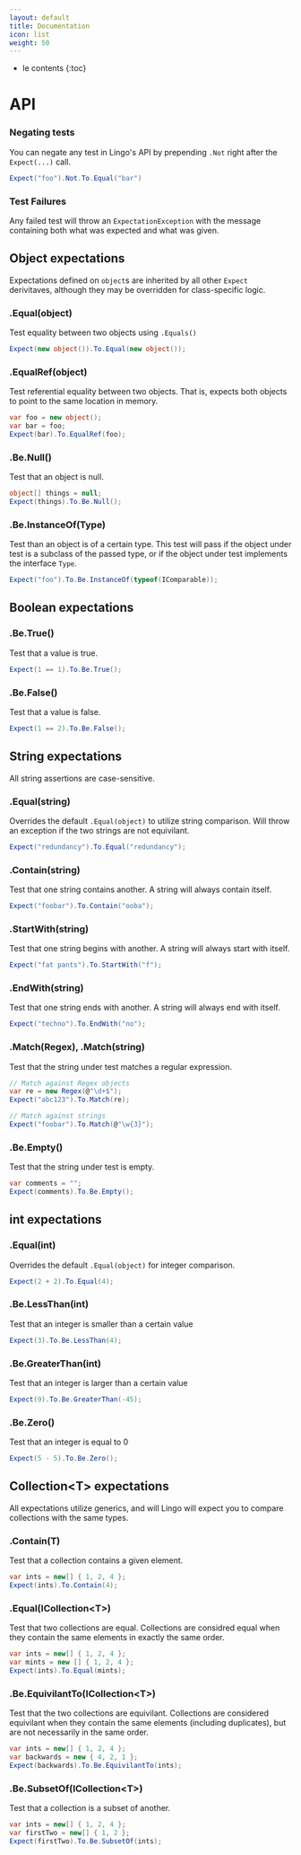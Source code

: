 ```yaml
---
layout: default
title: Documentation
icon: list
weight: 50
---
```


* le contents
{:toc}

# API

### Negating tests

You can negate any test in Lingo's API by prepending `.Not` right after the
`Expect(...)` call.

``` csharp
Expect("foo").Not.To.Equal("bar")
```

### Test Failures

Any failed test will throw an `ExpectationException` with the message containing
both what was expected and what was given.

## Object expectations

Expectations defined on `object`s are inherited by all other `Expect`
derivitaves, although they may be overridden for class-specific logic.

### .Equal(object)

Test equality between two objects using `.Equals()`

``` csharp
Expect(new object()).To.Equal(new object());
```

### .EqualRef(object)

Test referential equality between two objects. That is, expects both objects to
point to the same location in memory.

``` csharp
var foo = new object();
var bar = foo;
Expect(bar).To.EqualRef(foo);
```

### .Be.Null()

Test that an object is null.

``` csharp
object[] things = null;
Expect(things).To.Be.Null();
```

### .Be.InstanceOf(Type)

Test than an object is of a certain type. This test will pass if the object
under test is a subclass of the passed type, or if the object under test
implements the interface `Type`.

``` csharp
Expect("foo").To.Be.InstanceOf(typeof(IComparable));
```

## Boolean expectations

### .Be.True()

Test that a value is true.

``` csharp
Expect(1 == 1).To.Be.True();
```

### .Be.False()

Test that a value is false.

``` csharp
Expect(1 == 2).To.Be.False();
```

## String expectations

All string assertions are case-sensitive.

### .Equal(string)

Overrides the default `.Equal(object)` to utilize string comparison. Will throw
an exception if the two strings are not equivilant.

``` csharp
Expect("redundancy").To.Equal("redundancy");
```

### .Contain(string)

Test that one string contains another. A string will always contain itself.

``` csharp
Expect("foobar").To.Contain("ooba");
```

### .StartWith(string)

Test that one string begins with another. A string will always start with
itself.

``` csharp
Expect("fat pants").To.StartWith("f");
```

### .EndWith(string)

Test that one string ends with another. A string will always end with
itself.

``` csharp
Expect("techno").To.EndWith("no");
```

### .Match(Regex), .Match(string)

Test that the string under test matches a regular expression.

``` csharp
// Match against Regex objects
var re = new Regex(@"\d+$");
Expect("abc123").To.Match(re);

// Match against strings
Expect("foobar").To.Match(@"\w{3}");
```

### .Be.Empty()

Test that the string under test is empty.

``` csharp
var comments = "";
Expect(comments).To.Be.Empty();
```

## int expectations

### .Equal(int)

Overrides the default `.Equal(object)` for integer comparison.

``` csharp
Expect(2 + 2).To.Equal(4);
```

### .Be.LessThan(int)

Test that an integer is smaller than a certain value

``` csharp
Expect(3).To.Be.LessThan(4);
```

### .Be.GreaterThan(int)

Test that an integer is larger than a certain value

``` csharp
Expect(9).To.Be.GreaterThan(-45);
```

### .Be.Zero()

Test that an integer is equal to 0

``` csharp
Expect(5 - 5).To.Be.Zero();
```

## Collection&lt;T&gt; expectations

All expectations utilize generics, and will Lingo will expect you to compare
collections with the same types.

### .Contain(T)

Test that a collection contains a given element.

``` csharp
var ints = new[] { 1, 2, 4 };
Expect(ints).To.Contain(4);
```

### .Equal(ICollection&lt;T&gt;)

Test that two collections are equal. Collections are considred equal when they
contain the same elements in exactly the same order.

``` csharp
var ints = new[] { 1, 2, 4 };
var mints = new [] { 1, 2, 4 };
Expect(ints).To.Equal(mints);
```

### .Be.EquivilantTo(ICollection&lt;T&gt;)

Test that the two collections are equivilant. Collections are considered
equivilant when they contain the same elements (including duplicates), but are
not necessarily in the same order.

``` csharp
var ints = new[] { 1, 2, 4 };
var backwards = new { 4, 2, 1 };
Expect(backwards).To.Be.EquivilantTo(ints);
```

### .Be.SubsetOf(ICollection&lt;T&gt;)

Test that a collection is a subset of another.

``` csharp
var ints = new[] { 1, 2, 4 };
var firstTwo = new[] { 1, 2 };
Expect(firstTwo).To.Be.SubsetOf(ints);
```
